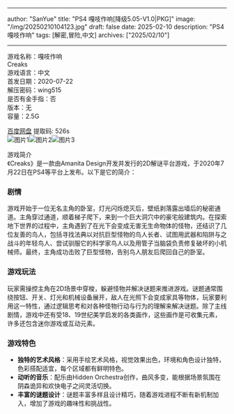 
---
author: "SanYue"
title: "PS4 嘎吱作响[降级5.05-V1.0|PKG]"
image: "/img/20250210104123.jpg"
draft: false
date: 2025-02-10
description: "PS4 嘎吱作响"
tags: [解密,冒险,中文]
archives: ["2025/02/10"]

---

游戏名称：嘎吱作响   
Creaks    
游戏语言：中文  
首发日期：2020-07-22  
解压密码：wing515  
是否有金手指：否  
版本：无   
容量：2.5G

[百度网盘](https://pan.baidu.com/s/1hEKDE4LswVfqYJWDjpKKBQ) 提取码: 526s  
![图片1](/img/debe1d.jpg)![图片2](/img/dd670e.jpg)![图片3](/img/370a20.jpg)  

游戏简介  
《Creaks》是一款由Amanita Design开发并发行的2D解谜平台游戏，于2020年7月22日在PS4等平台上发布。以下是它的简介：

### 剧情
游戏开始于一位无名主角的卧室，灯光闪烁熄灭后，壁纸剥落露出墙后的秘密通道。主角穿过通道，顺着梯子爬下，来到一个巨大洞穴中的豪宅般建筑内。在探索地下世界的过程中，主角遇到了在光下会变成无害无生命物体的怪物，还结识了几位友善的鸟人，包括寻找法典以对抗巨型怪物的鸟人长者、试图用武器和陷阱与之战斗的年轻鸟人、尝试驯服它的科学家鸟人以及用管子当脑袋负责修复破坏的小机械师。最终，主角成功击败了巨型怪物，告别鸟人朋友后爬回自己的卧室。

### 游戏玩法
玩家需操控主角在2D场景中穿梭，躲避怪物并解决谜题来推进游戏。谜题通常围绕按钮、开关、灯光和机械设备展开，敌人在光照下会变成家具等物体，玩家要利用这一特性，通过逻辑思考和对各种怪物行动与行为的理解来解决谜题。除了主线剧情，游戏中还有受18、19世纪美学启发的各类画作，这些画作是可收集元素，许多还包含迷你游戏或互动元素。

### 游戏特色
- **独特的艺术风格**：采用手绘艺术风格，视觉效果出色，环境和角色设计独特，色彩搭配适宜，每个区域都有鲜明特色。
- **动听的音乐**：配乐由Hidden Orchestra创作，曲风多变，能根据场景氛围在阴森诡异和欢快电子之间灵活切换。
- **丰富的谜题设计**：谜题丰富多样且设计精巧，随着游戏进程不断有新机制加入，增加了游戏的趣味性和挑战性。
